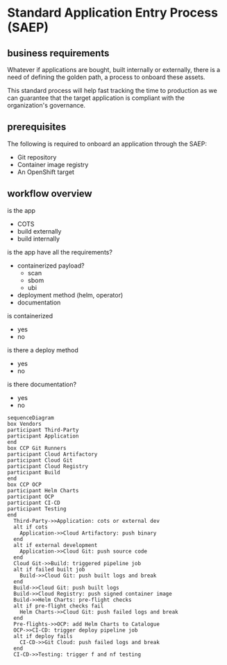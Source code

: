 # Standard Application Entry Process (SAEP)

## business requirements
Whatever if applications are bought, built internally or externally, there is a need of defining the golden path, a process to onboard these assets.

This standard process will help fast tracking the time to production as we can guarantee that the target application is compliant with the organization's governance. 

## prerequisites
The following is required to onboard an application through the SAEP: 
* Git repository
* Container image registry 
* An OpenShift target

## workflow overview

is the app
* COTS
* build externally 
* build internally

is the app have all the requirements?
* containerized payload?
    * scan
    * sbom
    * ubi
* deployment method (helm, operator)
* documentation

is containerized
* yes
* no

is there a deploy method
* yes
* no

is there documentation?
* yes 
* no

```mermaid
sequenceDiagram
box Vendors
participant Third-Party
participant Application
end
box CCP Git Runners
participant Cloud Artifactory
participant Cloud Git
participant Cloud Registry
participant Build
end
box CCP OCP
participant Helm Charts
participant OCP
participant CI-CD
participant Testing
end
  Third-Party->>Application: cots or external dev
  alt if cots
    Application->>Cloud Artifactory: push binary
  end
  alt if external development
    Application->>Cloud Git: push source code
  end
  Cloud Git->>Build: triggered pipeline job
  alt if failed built job
    Build->>Cloud Git: push built logs and break
  end
  Build->>Cloud Git: push built logs
  Build->>Cloud Registry: push signed container image
  Build->>Helm Charts: pre-flight checks
  alt if pre-flight checks fail
    Helm Charts->>Cloud Git: push failed logs and break
  end
  Pre-flights->>OCP: add Helm Charts to Catalogue
  OCP->>CI-CD: trigger deploy pipeline job
  alt if deploy fails
    CI-CD->>Git Cloud: push failed logs and break
  end
  CI-CD->>Testing: trigger f and nf testing
```

